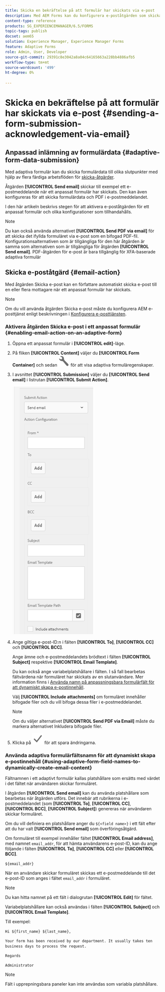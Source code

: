 ```yaml
---
title: Skicka en bekräftelse på att formulär har skickats via e-post
description: Med AEM Forms kan du konfigurera e-poståtgärden som skickar en bekräftelse till en användare när formuläret skickas.
content-type: reference
products: SG_EXPERIENCEMANAGER/6.5/FORMS
topic-tags: publish
docset: aem65
solution: Experience Manager, Experience Manager Forms
feature: Adaptive Forms
role: Admin, User, Developer
source-git-commit: 29391c8e3042a8a04c64165663a228bb4886afb5
workflow-type: tm+mt
source-wordcount: '499'
ht-degree: 0%

---
```


# Skicka en bekräftelse på att formulär har skickats via e-post {#sending-a-form-submission-acknowledgement-via-email}

## Anpassad inlämning av formulärdata {#adaptive-form-data-submission}

Med adaptiva formulär kan du skicka formulärdata till olika slutpunkter med hjälp av flera färdiga arbetsflöden för [skicka-åtgärder](../../forms/using/configuring-submit-actions.md).

Åtgärden **[!UICONTROL Send email]** skickar till exempel ett e-postmeddelande när ett anpassat formulär har skickats. Den kan även konfigureras för att skicka formulärdata och PDF i e-postmeddelandet.

I den här artikeln beskrivs stegen för att aktivera e-poståtgärden för ett anpassat formulär och olika konfigurationer som tillhandahålls.

>[!NOTE]
>
>Du kan också använda alternativet **[!UICONTROL Send PDF via email]** för att skicka det ifyllda formuläret via e-post som en bifogad PDF-fil. Konfigurationsalternativen som är tillgängliga för den här åtgärden är samma som alternativen som är tillgängliga för åtgärden **[!UICONTROL Send email]**. PDF-åtgärden för e-post är bara tillgänglig för XFA-baserade adaptiva formulär

## Skicka e-poståtgärd {#email-action}

Med åtgärden Skicka e-post kan en författare automatiskt skicka e-post till en eller flera mottagare när ett anpassat formulär har skickats.

>[!NOTE]
>
>Om du vill använda åtgärden Skicka e-post måste du konfigurera AEM e-posttjänst enligt beskrivningen i [Konfigurera e-posttjänsten](/help/sites-administering/notification.md#configuring-the-mail-service).

### Aktivera åtgärden Skicka e-post i ett anpassat formulär {#enabling-email-action-on-an-adaptive-form}

1. Öppna ett anpassat formulär i **[!UICONTROL edit]**-läge.

1. På fliken **[!UICONTROL Content]** väljer du **[!UICONTROL Form Container]** och sedan ![configure](assets/configure-icon.svg) för att visa adaptiva formuläregenskaper.

1. I avsnittet **[!UICONTROL Submission]** väljer du **[!UICONTROL Send email]** i listrutan **[!UICONTROL Submit Action]**.

   ![Skicka åtgärder](assets/submission-actions.png)

1. Ange giltiga e-post-ID:n i fälten **[!UICONTROL To]**, **[!UICONTROL CC]** och **[!UICONTROL BCC]**.

   Ange ämne och e-postmeddelandets brödtext i fälten **[!UICONTROL Subject]** respektive **[!UICONTROL Email Template]**.

   Du kan också ange variabelplatshållare i fälten. I så fall bearbetas fältvärdena när formuläret har skickats av en slutanvändare. Mer information finns i [Använda namn på anpassningsbara formulärfält för att dynamiskt skapa e-postinnehåll](../../forms/using/form-submission-receipt-via-email.md#p-using-adaptive-form-field-names-to-dynamically-create-email-content-p).

   Välj **[!UICONTROL Include attachments]** om formuläret innehåller bifogade filer och du vill bifoga dessa filer i e-postmeddelandet.

   >[!NOTE]
   >
   >Om du väljer alternativet **[!UICONTROL Send PDF via Email]** måste du markera alternativet Inkludera bifogade filer.

1. Klicka på ![Spara](assets/save_icon.svg) för att spara ändringarna.

### Använda adaptiva formulärfältsnamn för att dynamiskt skapa e-postinnehåll {#using-adaptive-form-field-names-to-dynamically-create-email-content}

Fältnamnen i ett adaptivt formulär kallas platshållare som ersätts med värdet i det fältet när användaren skickar formuläret.

I åtgärden **[!UICONTROL Send email]** kan du använda platshållare som bearbetas när åtgärden utförs. Det innebär att rubrikerna i e-postmeddelandet (som **[!UICONTROL To]**, **[!UICONTROL CC]**, **[!UICONTROL BCC]**, **[!UICONTROL Subject]**) genereras när användaren skickar formuläret.

Om du vill definiera en platshållare anger du `${<field name>}` i ett fält efter att du har valt **[!UICONTROL Send email]** som överföringsåtgärd.

Om formuläret till exempel innehåller fältet **[!UICONTROL Email address]**, med namnet `email_addr`, för att hämta användarens e-post-ID, kan du ange följande i fälten **[!UICONTROL To]**, **[!UICONTROL CC]** eller **[!UICONTROL BCC]**.

`${email_addr}`

När en användare skickar formuläret skickas ett e-postmeddelande till det e-post-ID som anges i fältet `email_addr` i formuläret.

>[!NOTE]
>
>Du kan hitta namnet på ett fält i dialogrutan **[!UICONTROL Edit]** för fältet.

Variabelplatshållare kan också användas i fälten **[!UICONTROL Subject]** och **[!UICONTROL Email Template]**.

Till exempel:

`Hi ${first_name} ${last_name},`

`Your form has been received by our department. It usually takes ten business days to process the request.`

`Regards`

`Administrator`

>[!NOTE]
>
>Fält i upprepningsbara paneler kan inte användas som variabla platshållare.
